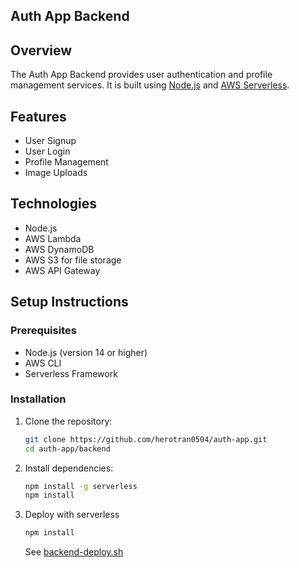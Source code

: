 ## Auth App Backend

## Overview
The Auth App Backend provides user authentication and profile management services. It is built using [Node.js](https://nodejs.org/) and [AWS Serverless](https://aws.amazon.com/serverless/).

## Features
- User Signup
- User Login
- Profile Management
- Image Uploads

## Technologies
- Node.js
- AWS Lambda
- AWS DynamoDB
- AWS S3 for file storage
- AWS API Gateway

## Setup Instructions

### Prerequisites
- Node.js (version 14 or higher)
- AWS CLI
- Serverless Framework

### Installation
1. Clone the repository:
   ```bash
   git clone https://github.com/herotran0504/auth-app.git
   cd auth-app/backend
   ```
2. Install dependencies:
   ```bash
   npm install -g serverless
   npm install
   ```
3. Deploy with serverless
   ```bash
   npm install
   ```
   See [backend-deploy.sh](../backend-deploy.sh)